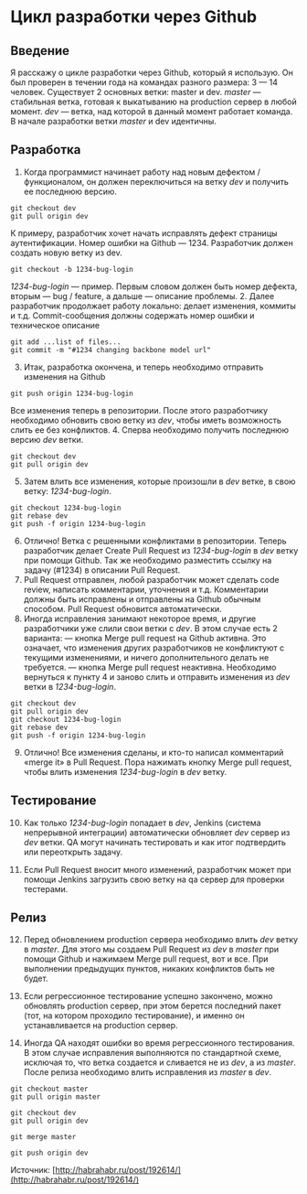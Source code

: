 Цикл разработки через Github
========

Введение
-------------------------

Я расскажу о цикле разработки через Github, который я использую. Он был проверен в течении года на командах разного размера: 3 — 14 человек.
Существует 2 основных ветки: master и dev.
*master* — стабильная ветка, готовая к выкатыванию на production сервер в любой момент.
*dev* — ветка, над которой в данный момент работает команда.
В начале разработки ветки *master* и dev идентичны.

Разработка
-------------------------
1. Когда программист начинает работу над новым дефектом / функционалом, он должен переключиться на ветку *dev* и получить ее последнюю версию.
```
git checkout dev
git pull origin dev
```
К примеру, разработчик хочет начать исправлять дефект страницы аутентификации. Номер ошибки на Github — 1234. Разработчик должен создать новую ветку из dev.
```
git checkout -b 1234-bug-login
```
*1234-bug-login* — пример.
Первым словом должен быть номер дефекта, вторым — bug / feature, а дальше — описание проблемы.
2. Далее разработчик продолжает работу локально: делает изменения, коммиты и т.д. Commit-cообщения должны содержать номер ошибки и техническое описание
```
git add ...list of files...
git commit -m "#1234 changing backbone model url"
```	
3. Итак, разработка окончена, и теперь необходимо отправить изменения на Github
```
git push origin 1234-bug-login
```
Все изменения теперь в репозитории. После этого разработчику необходимо обновить свою ветку из *dev*, чтобы иметь возможность слить ее без конфликтов.
4. Сперва необходимо получить последнюю версию *dev* ветки.
```
git checkout dev
git pull origin dev
```
5. Затем влить все изменения, которые произошли в *dev* ветке, в свою ветку: *1234-bug-login*.
 ```
git checkout 1234-bug-login
git rebase dev
git push -f origin 1234-bug-login
```
6. Отлично! Ветка с решенными конфликтами в репозитории. Теперь разработчик делает Сreate Pull Request из *1234-bug-login* в *dev* ветку при помощи Github. Так же необходимо разместить ссылку на задачу (#1234) в описании Pull Request.
7. Pull Request отправлен, любой разработчик может сделать code review, написать комментарии, уточнения и т.д.
Комментарии должны быть исправлены и отправлены на Github обычным способом. Pull Request обновится автоматически.
8. Иногда исправления занимают некоторое время, и другие разработчики уже слили свои ветки с *dev*. В этом случае есть 2 варианта:
— кнопка Merge pull request на Github активна. Это означает, что изменения других разработчиков не конфликтуют с текущими изменениями, и ничего дополнительного делать не требуется.
— кнопка Merge pull request неактивна. Необходимо вернуться к пункту 4 и заново слить и отправить изменения из *dev* ветки в *1234-bug-login*.
```
git checkout dev
git pull origin dev
git checkout 1234-bug-login
git rebase dev
git push -f origin 1234-bug-login
```
9. Отлично! Все изменения сделаны, и кто-то написал комментарий «merge it» в Pull Request. Пора нажимать кнопку Merge pull request, чтобы влить изменения *1234-bug-login* в *dev* ветку.

Тестирование
-------------------------

10. Как только *1234-bug-login* попадает в *dev*, Jenkins (система непрерывной интеграции) автоматически обновляет *dev* сервер из *dev* ветки. QA могут начинать тестировать и как итог подтвердить или переоткрыть задачу.

11. Если Pull Request вносит много изменений, разработчик может при помощи Jenkins загрузить свою ветку на qa сервер для проверки тестерами.

Релиз
-------------------------

12. Перед обновлением production сервера необходимо влить *dev* ветку в *master*. Для этого мы создаем Pull Request из *dev* в *master* при помощи Github и нажимаем Merge pull request, вот и все. При выполнении предыдущих пунктов, никаких конфликтов быть не будет.

13. Если регрессионное тестирование успешно закончено, можно обновлять production сервер, при этом берется последний пакет (тот, на котором проходило тестирование), и именно он устанавливается на production сервер.

14. Иногда QA находят ошибки во время регрессионного тестирования. В этом случае исправления выполняются по стандартной схеме, исключая то, что ветка создается и сливается не из *dev*, а из *master*. После релиза необходимо влить исправления из *master* в *dev*.
```
git checkout master
git pull origin master

git checkout dev
git pull origin dev

git merge master

git push origin dev
```

Источник: [http://habrahabr.ru/post/192614/](http://habrahabr.ru/post/192614/)
